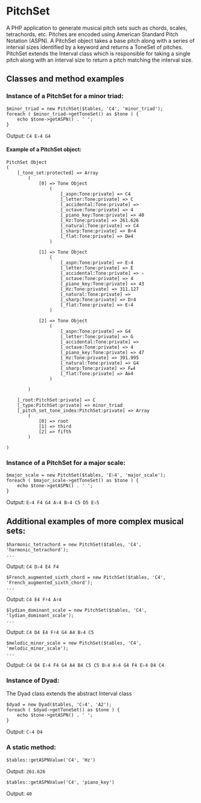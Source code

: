 # PitchSet

A PHP application to generate musical pitch sets such as chords, scales, tetrachords, etc. Pitches are encoded using American Standard Pitch Notation (ASPN). A PitchSet object takes a base pitch along with a series of interval sizes identified by a keyword and returns a ToneSet of pitches. PitchSet extends the Interval class which is responsible for taking a single pitch along with an interval size to return a pitch matching the interval size.

## Classes and method examples

### Instance of a PitchSet for a minor triad:
```
$minor_triad = new PitchSet($tables, 'C4', 'minor_triad');
foreach ( $minor_triad->getToneSet() as $tone ) {
	echo $tone->getASPN() . ' ';
}
```
Output: `C4 E♭4 G4`

#### Example of a PitchSet object: 
```
PitchSet Object
(
    [_tone_set:protected] => Array
        (
            [0] => Tone Object
                (
                    [_aspn:Tone:private] => C4
                    [_letter:Tone:private] => C
                    [_accidental:Tone:private] => 
                    [_octave:Tone:private] => 4
                    [_piano_key:Tone:private] => 40
                    [_Hz:Tone:private] => 261.626
                    [_natural:Tone:private] => C4
                    [_sharp:Tone:private] => B♯4
                    [_flat:Tone:private] => D𝄫4
                )

            [1] => Tone Object
                (
                    [_aspn:Tone:private] => E♭4
                    [_letter:Tone:private] => E
                    [_accidental:Tone:private] => ♭
                    [_octave:Tone:private] => 4
                    [_piano_key:Tone:private] => 43
                    [_Hz:Tone:private] => 311.127
                    [_natural:Tone:private] => 
                    [_sharp:Tone:private] => D♯4
                    [_flat:Tone:private] => E♭4
                )

            [2] => Tone Object
                (
                    [_aspn:Tone:private] => G4
                    [_letter:Tone:private] => G
                    [_accidental:Tone:private] => 
                    [_octave:Tone:private] => 4
                    [_piano_key:Tone:private] => 47
                    [_Hz:Tone:private] => 391.995
                    [_natural:Tone:private] => G4
                    [_sharp:Tone:private] => F𝄪4
                    [_flat:Tone:private] => A𝄫4
                )

        )

    [_root:PitchSet:private] => C
    [_type:PitchSet:private] => minor_triad
    [_pitch_set_tone_index:PitchSet:private] => Array
        (
            [0] => root
            [1] => third
            [2] => fifth
        )

)
```
### Instance of a PitchSet for a major scale:
```
$major_scale = new PitchSet($tables, 'E♭4', 'major_scale');
foreach ( $major_scale->getToneSet() as $tone ) {
	echo $tone->getASPN() . ' ';
}
```
Output: `E♭4 F4 G4 A♭4 B♭4 C5 D5 E♭5`

## Additional examples of more complex musical sets: 
```
$harmonic_tetrachord = new PitchSet($tables, 'C4', 'harmonic_tetrachord');
...
```
Output: `C4 D♭4 E4 F4`
```
$French_augmented_sixth_chord = new PitchSet($tables, 'C4', 'French_augmented_sixth_chord');
...
```
Output: `C4 E4 F♯4 A♯4`
```
$lydian_dominant_scale = new PitchSet($tables, 'C4', 'lydian_dominant_scale');
...
```
Output: `C4 D4 E4 F♯4 G4 A4 B♭4 C5`
```
$melodic_minor_scale = new PitchSet($tables, 'C4', 'melodic_minor_scale');
...
```
Output: `C4 D4 E♭4 F4 G4 A4 B4 C5 C5 B♭4 A♭4 G4 F4 E♭4 D4 C4`

### Instance of Dyad:
The Dyad class extends the abstract Interval class
```
$dyad = new Dyad($tables, 'C♭4', 'A2');
foreach ( $dyad->getToneSet() as $tone ) {
	echo $tone->getASPN() . ' ';
}
```
Output: `C♭4 D4`

### A static method: 
```
$tables::getASPNValue('C4', 'Hz')
```
Output: `261.626`
```
$tables::getASPNValue('C4', 'piano_key')
```
Output: `40`
